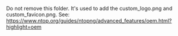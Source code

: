 Do not remove this folder. It's used to add the custom_logo.png and custom_favicon.png.
See: https://www.ntop.org/guides/ntopng/advanced_features/oem.html?highlight=oem

